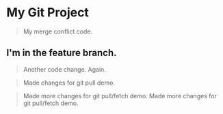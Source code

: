 # My Git Project

> My merge conflict code.

## I'm in the feature branch.

> Another code change. Again.

> Made changes for git pull demo.

> Made more changes for git pull/fetch demo.
> Made more changes for git pull/fetch demo.
